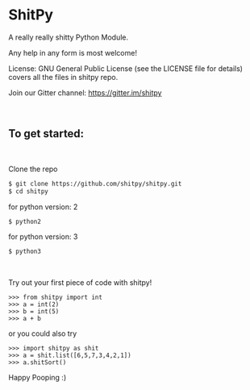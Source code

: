 # ShitPy

A really really shitty Python Module.

Any help in any form is most welcome! 

License: GNU General Public License (see the LICENSE file for details) covers all the files in shitpy repo.

Join our Gitter channel:
https://gitter.im/shitpy 

<br />

## To get started:

<br />

Clone the repo

```sh
$ git clone https://github.com/shitpy/shitpy.git
$ cd shitpy
```
for python version: 2
```sh
$ python2
```

for python version: 3
```sh
$ python3
``` 

<br />

Try out your first piece of code with shitpy!
```
>>> from shitpy import int
>>> a = int(2)
>>> b = int(5)
>>> a + b
```

or you could also try

```
>>> import shitpy as shit
>>> a = shit.list([6,5,7,3,4,2,1])
>>> a.shitSort()
```

Happy Pooping :)
